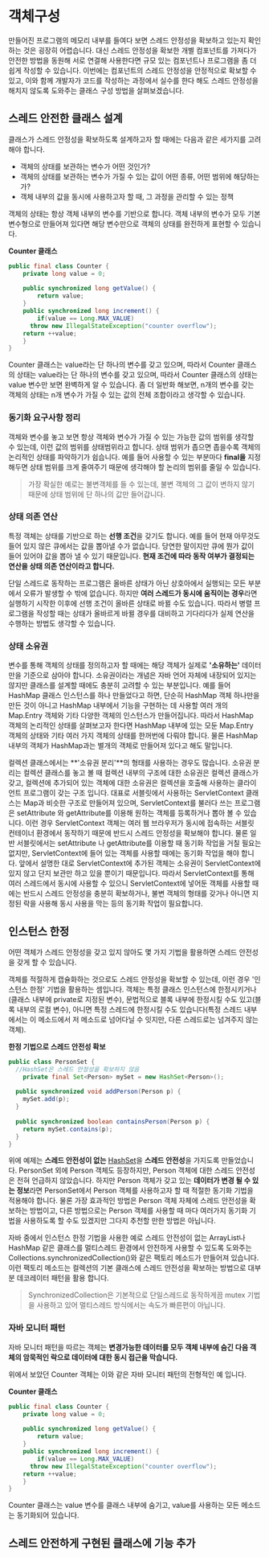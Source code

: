 

# 객체구성

만들어진 프로그램의 메모리 내부를 들여다 보면 스레드 안정성을 확보하고 있는지 확인하는 것은 굉장히 어렵습니다. 대신 스레드 안정성을 확보한 개별 컴포넌트를 가져다가 안전한 방법을 동원해 서로 연결해 사용한다면 규모 있는 컴포넌트나 프로그램을 좀 더 쉽게 작성할 수 있습니다. 이번에는 컴포넌트의 스레드 안정성을 안정적으로 확보할 수 있고, 이와 함께 개발자가 코드를 작성하는 과정에서 실수를 한다 해도 스레드 안정성을 해치지 않도록 도와주는 클래스 구성 방법을 살펴보겠습니다.

## 스레드 안전한 클래스 설계

클래스가 스레드 안정성을 확보하도록 설계하고자 할 때에는 다음과 같은 세가지를 고려해야 합니다. 

- 객체의 상태를 보관하는 변수가 어떤 것인가?
- 객체의 상태를 보관하는 변수가 가질 수 있는 값이 어떤 종류, 어떤 범위에 해당하는가?
- 객체 내부의 값을 동시에 사용하고자 할 때, 그 과정을 관리할 수 있는 정책

객체의 상태는 항상 객체 내부의 변수를 기반으로 합니다. 객체 내부의 변수가 모두 기본 변수형으로 만들어져 있다면 해당 변수만으로 객체의 상태를 완전하게 표현할 수 있습니다.

**Counter 클래스**

```java
public final class Counter { 
	private long value = 0;
	
	public synchronized long getValue() {
		return value;
	}
	public synchronized long increment() {
		if(value == Long.MAX_VALUE)
      throw new IllegalStateException("counter overflow");
    return ++value;
	}
}
```

Counter 클래스는 value라는 단 하나의 변수를 갖고 있으며, 따라서 Counter 클래스의 상태는 value라는 단 하나의 변수를 갖고 있으며, 따라서 Counter 클래스의 상태는 value 변수만 보면 완벽하게 알 수 있습니다. 좀 더 일반화 해보면, n개의 변수를 갖는 객체의 상태는 n개 변수가 가질 수 있는 값의 전체 조합이라고 생각할 수 있습니다.



### 동기화 요구사항 정리

객체와 변수를 놓고 보면 항상 객체와 변수가 가질 수 있는 가능한 값의 범위를 생각할 수 있는데, 이런 값의 범위를 상태범위라고 합니다. 상태 범위가 좁으면 좁을수록 객체의 논리적인 상태를 파악하기가 쉽습니다.  예를 들어 사용할 수 있는 부분마다 **final을** 지정해두면 상태 범위를 크게 줄여주기 때문에 생각해야 할 논리의 범위를 줄일 수 있습니다. 

> 가장 확실한 예로는 불변객체를 들 수 있는데, 불변 객체의 그 값이 변하지 않기 때문에 상태 범위에 단 하나의 값만 들어갑니다.

### 상태 의존 연산

특정 객체는 상태를 기반으로 하는 **선행 조건**을 갖기도 합니다. 예를 들어 현재 아무것도 들어 있지 않은 큐에서는 값을 뽑아낼 수가 없습니다. 당연한 말이지만 큐에 뭔가 값이 들어 있어야 값을 뽑아 낼 수 있기 때문입니다. **현재 조건에 따라 동작 여부가 결정되는 연산을 상태 의존 연산이라고 합니다.**

단일 스레드로 동작하는 프로그램은 올바른 상태가 아닌 상호아에서 실행되는 모든 부분에서 오류가 발생할 수 밖에 없습니다. 하지만 **여러 스레드가 동시에 움직이는 경우**라면 실행하기 시작한 이후에 선행 조건이 올바른 상태로 바뀔 수도 있습니다. 따라서 병렬 프로그램을 작성할 때는 상태가 올바르게 바뀔 경우를 대비하고 기다리다가 실제 연산을 수행하는 방법도 생각할 수 있습니다.

### 상태 소유권

변수를 통해 객체의 상태를 정의하고자 할 때에는 해당 객체가 실제로 **'소유하는'** 데이터만을 기준으로 삼아야 합니다. 소유권이라는 개념은 자바 언어 자체에 내장되어 있지는 않지만 클래스를 설계할 때에도 충분히 고려할 수 있는 부분입니다. 예를 들어 HashMap 클래스 인스턴스를 하나 만들었다고 하면, 단순히 HashMap 객체 하나만을 만든 것이 아니고 HashMap 내부에서 기능을 구현하는 데 사용할 여러 개의 Map.Entry 객체와 기타 다양한 객체의 인스턴스가 만들어집니다. 따라서 HashMap 객체의 논리적인 상태를 살펴보고자 한다면 HashMap 내부에 있는 모둔 Map.Entry 객체의 상태와 기타 여러 가지 객체의 상태를 한꺼번에 다뤄야 합니다. 물론 HashMap 내부의 객체가 HashMap과는 별개의 객체로 만들어져 있다고 해도 말입니다.

컬렉션 클래스에서는 **'소유권 분리'**의 형태를 사용하는 경우도 많습니다. 소유권 분리는 컬렉션 클래스를 놓고 볼 때 컬렉션 내부의 구조에 대한 소유권은 컬렉션 클래스가 갖고, 컬렉션에 추가되어 있는 객체에 대한 소유권은 컬렉션을 호출해 사용하는 클라이언트 프로그램이 갖는 구조 입니다. 대표로 서블릿에서 사용하는 ServletContext 클래스는 Map과 비슷한 구조로 만들어져 있으며, ServletContext를 불러다 쓰는 프로그램은 setAttribute 와 getAttribute를 이용해 원하는 객체를 등록하거나 뽑아 볼 수 있습니다. 이런 경우 ServletContext 객체는 여러 웹 브라우저가 동시에 접속하는 서블릿 컨테이너 환경에서 동작하기 때문에 반드시 스레드 안정성을 확보해야 합니다. 물론 일반 서블릿에서는 setAttribute 나 getAttribute를 이용할 때 동기화 작업을 거칠 필요는 없지만, ServletContext에 들어 있는 객체를 사용할 때에는 동기화 작업을 해야 합니다. 앞에서 설명한 대로 ServletContext에 추가된 객체는 소유권이 ServletContext에 있지 않고 단지 보관만 하고 있을 뿐이기 때문입니다. 따라서 ServletContext를 통해 여러 스레드에서 동시에 사용할 수 있으니 ServletContext에 넣어둔 객체를 사용할 때에는 반드시 스레드 안정성을 충분히 확보하거나, 불변 객체의 형태를 갖거나 아니면 지정된 락을 사용해 동시 사용을 막는 등의 동기화 작업이 필요합니다.

## 인스턴스 한정

어떤 객체가 스레드 안정성을 갖고 있지 않아도 몇 가지 기법을 활용하면 스레드 안전성을 갖게 할 수 있습니다.

객체를 적절하게 캡슐화하는 것으로도 스레드 안정성을 확보할 수 있는데, 이런 경우 '인스턴스 한정' 기법을 활용하는 셈입니다. 객체는 특정 클래스 인스턴스에 한정시키거나(클래스 내부에 private로 지정된 변수), 문법적으로 블록 내부에 한정시킬 수도 있고(블록 내부의 로컬 변수), 아니면 특정 스레드에 한정시킬 수도 있습니다(특정 스레드 내부에서는 이 메소드에서 저 메소드로 넘어다닐 수 잇지만, 다른 스레드로는 넘겨주지 않는 객체).

**한정 기법으로 스레드 안전성 확보**

```java
public class PersonSet { 
  //HashSet은 스레드 안정성을 확보하지 않음
	private final Set<Person> mySet = new HashSet<Person>();
  
  public synchronized void addPerson(Person p) {
    mySet.add(p);
  }
  
  public synchronized boolean containsPerson(Person p) {
    return mySet.contains(p);
  }
}
```

위에 예제는 **스레드 안전성이 없는** <u>HashSet</u>을 **스레드 안전성**을 가지도록 만들었습니다. PersonSet 외에 Person 객체도 등장하지만, Person 객체에 대한 스레드 안전성은 전혀 언급하지 않았습니다. 하지만 Person 객체가 갖고 있는 **데이터가 변경 될 수 있는 정보**라면 PersonSet에서 Person 객체를 사용하고자 할 때 적절한 동기화 기법을 적용해야 합니다. 물론 가장 효과적인 방법은 Person 객체 자체에 스레드 안전성을 확보하는 방법이고, 다른 방법으로는 Person 객체를 사용할 때 마다 여러가지 동기화 기법을 사용하도록 할 수도 있겠지만 그다지 추천할 만한 방법은 아닙니다.

자바 중에서 인스턴스 한정 기법을 사용한 예로 스레드 안전성이 없는 ArrayList나 HashMap 같은 클래스를 멀티스레드 환경에서 안전하게 사용할 수 있도록 도와주는 Collections.synchronizedCollection()와 같은 팩토리 메소드가 만들어져 있습니다. 이런 팩토리 메소드는 컬렉션의 기본 클래스에 스레드 안전성을 확보하는 방법으로 대부분 데코레이터 패턴을 활용 합니다.

> SynchronizedCollection은 기본적으로 단일스레드로 동작하게끔 mutex 기법을 사용하고 있어 멀티스레드 방식에서는 속도가 빠른편이 아닙니다.

### 자바 모니터 패턴

자바 모니터 패턴을 따르는 객체는 **변경가능한 데이터를 모두 객체 내부에 숨긴 다음 객체의 암묵적인 락으로 데이터에 대한 동시 접근을 막습니다.** 

위에서 보았던 Counter 객체는 이와 같은 자바 모니터 패턴의 전형적인 예 입니다.

**Counter 클래스**

```java
public final class Counter { 
	private long value = 0;
	
	public synchronized long getValue() {
		return value;
	}
	public synchronized long increment() {
		if(value == Long.MAX_VALUE)
      throw new IllegalStateException("counter overflow");
    return ++value;
	}
}
```

Counter 클래스는 value 변수를 클래스 내부에 숨기고, value를 사용하는 모든 메소드는 동기화되어 있습니다.



## 스레드 안전하게 구현된 클래스에 기능 추가    


